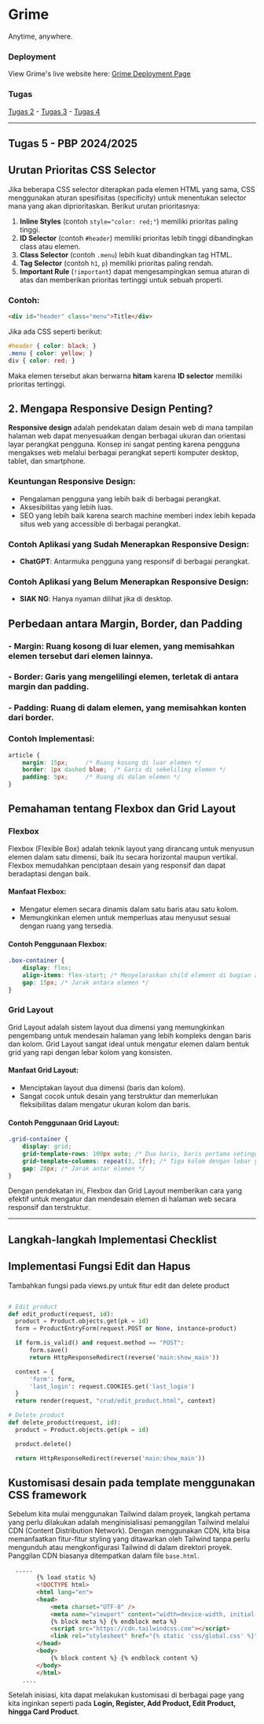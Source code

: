 # Grime

Anytime, anywhere. 

### Deployment
View Grime's live website here: [Grime Deployment Page](http://daniel-ferdiansyah-grime.pbp.cs.ui.ac.id/)

### Tugas
[Tugas 2](https://github.com/danferdiansyah/grime/wiki/Tugas-2) - [Tugas 3](https://github.com/danferdiansyah/grime/wiki/Tugas-3) - [Tugas 4](https://github.com/danferdiansyah/grime/wiki/Tugas-4)

---

## Tugas 5 - PBP 2024/2025
## Urutan Prioritas CSS Selector
Jika beberapa CSS selector diterapkan pada elemen HTML yang sama, CSS menggunakan aturan spesifisitas (specificity) untuk menentukan selector mana yang akan diprioritaskan. Berikut urutan prioritasnya:

1. **Inline Styles** (contoh `style="color: red;"`) memiliki prioritas paling tinggi.
2. **ID Selector** (contoh `#header`) memiliki prioritas lebih tinggi dibandingkan class atau elemen.
3. **Class Selector** (contoh `.menu`) lebih kuat dibandingkan tag HTML.
4. **Tag Selector** (contoh `h1`, `p`) memiliki prioritas paling rendah.
5. **Important Rule** (`!important`) dapat mengesampingkan semua aturan di atas dan memberikan prioritas tertinggi untuk sebuah properti.

### Contoh:
```html
<div id="header" class="menu">Title</div>
```

Jika ada CSS seperti berikut:
```css
#header { color: black; }
.menu { color: yellow; }
div { color: red; }
```
Maka elemen tersebut akan berwarna **hitam** karena **ID selector** memiliki prioritas tertinggi.


## 2. Mengapa Responsive Design Penting?
**Responsive design** adalah pendekatan dalam desain web di mana tampilan halaman web dapat menyesuaikan dengan berbagai ukuran dan orientasi layar perangkat pengguna. Konsep ini sangat penting karena pengguna mengakses web melalui berbagai perangkat seperti komputer desktop, tablet, dan smartphone.

### Keuntungan Responsive Design:
- Pengalaman pengguna yang lebih baik di berbagai perangkat.
- Aksesibilitas yang lebih luas.
- SEO yang lebih baik karena search machine memberi index lebih kepada situs web yang accessible di berbagai perangkat.

### Contoh Aplikasi yang Sudah Menerapkan Responsive Design:
- **ChatGPT**: Antarmuka pengguna yang responsif di berbagai perangkat.
  
### Contoh Aplikasi yang Belum Menerapkan Responsive Design:
- **SIAK NG**: Hanya nyaman dilihat jika di desktop.

## Perbedaan antara Margin, Border, dan Padding
### - **Margin**: Ruang kosong di luar elemen, yang memisahkan elemen tersebut dari elemen lainnya.
### - **Border**: Garis yang mengelilingi elemen, terletak di antara margin dan padding.
### - **Padding**: Ruang di dalam elemen, yang memisahkan konten dari border.

### Contoh Implementasi:
```css
article {
    margin: 15px;     /* Ruang kosong di luar elemen */
    border: 1px dashed blue;  /* Garis di sekeliling elemen */
    padding: 5px;     /* Ruang di dalam elemen */
}
```

## Pemahaman tentang Flexbox dan Grid Layout

### **Flexbox**
Flexbox (Flexible Box) adalah teknik layout yang dirancang untuk menyusun elemen dalam satu dimensi, baik itu secara horizontal maupun vertikal. Flexbox memudahkan penciptaan desain yang responsif dan dapat beradaptasi dengan baik.

#### Manfaat Flexbox:
- Mengatur elemen secara dinamis dalam satu baris atau satu kolom.
- Memungkinkan elemen untuk memperluas atau menyusut sesuai dengan ruang yang tersedia.

#### Contoh Penggunaan Flexbox:
```css
.box-container {
    display: flex;
    align-items: flex-start; /* Menyelaraskan child element di bagian atas secara vertikal */
    gap: 15px; /* Jarak antara elemen */
}
```

### **Grid Layout**
Grid Layout adalah sistem layout dua dimensi yang memungkinkan pengembang untuk mendesain halaman yang lebih kompleks dengan baris dan kolom. Grid Layout sangat ideal untuk mengatur elemen dalam bentuk grid yang rapi dengan lebar kolom yang konsisten.

#### Manfaat Grid Layout:
- Menciptakan layout dua dimensi (baris dan kolom).
- Sangat cocok untuk desain yang terstruktur dan memerlukan fleksibilitas dalam mengatur ukuran kolom dan baris.

#### Contoh Penggunaan Grid Layout:
```css
.grid-container {
    display: grid;
    grid-template-rows: 100px auto; /* Dua baris, baris pertama setinggi 100px dan baris kedua otomatis */
    grid-template-columns: repeat(3, 1fr); /* Tiga kolom dengan lebar yang sama */
    gap: 20px; /* Jarak antar elemen */
}
``` 

Dengan pendekatan ini, Flexbox dan Grid Layout memberikan cara yang efektif untuk mengatur dan mendesain elemen di halaman web secara responsif dan terstruktur.


---

## Langkah-langkah Implementasi Checklist
## Implementasi Fungsi Edit dan Hapus
Tambahkan fungsi pada views.py untuk fitur  edit     dan    delete   product
  ```python

  # Edit product
  def edit_product(request, id):
    product = Product.objects.get(pk = id)
    form = ProductEntryForm(request.POST or None, instance=product)

    if form.is_valid() and request.method == "POST":
        form.save()
        return HttpResponseRedirect(reverse('main:show_main'))

    context = {
        'form': form, 
        'last_login': request.COOKIES.get('last_login')
    }
    return render(request, "crud/edit_product.html", context)

  # Delete product
  def delete_product(request, id):
    product = Product.objects.get(pk = id)

    product.delete()

    return HttpResponseRedirect(reverse('main:show_main'))


  ```
## Kustomisasi desain pada template menggunakan CSS framework
Sebelum kita mulai menggunakan Tailwind dalam proyek, langkah pertama yang perlu dilakukan adalah menginisialisasi pemanggilan Tailwind melalui CDN (Content Distribution Network). Dengan menggunakan CDN, kita bisa memanfaatkan fitur-fitur styling yang ditawarkan oleh Tailwind tanpa perlu mengunduh atau mengkonfigurasi Tailwind di dalam direktori proyek. Panggilan CDN biasanya ditempatkan dalam file `base.html`.
```html
  .....
        {% load static %}
        <!DOCTYPE html>
        <html lang="en">
        <head>
            <meta charset="UTF-8" />
            <meta name="viewport" content="width=device-width, initial-scale=1.0" />
            {% block meta %} {% endblock meta %}
            <script src="https://cdn.tailwindcss.com"></script>
            <link rel="stylesheet" href="{% static 'css/global.css' %}"/>
        </head>
        <body>
            {% block content %} {% endblock content %}
        </body>
        </html>
    ....
```

Setelah inisiasi, kita dapat melakukan kustomisasi di berbagai page yang kita inginkan seperti pada **Login, Register, Add Product, Edit Product, hingga Card Product**. 
